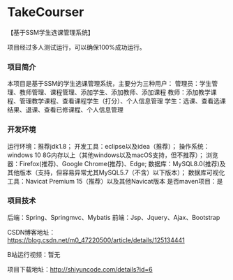 # TakeCourser
【基于SSM学生选课管理系统】

项目经过多人测试运行，可以确保100%成功运行。

### 项目简介
本项目是基于SSM的学生选课管理系统，主要分为三种用户：
管理员：学生管理、教师管理、课程管理、添加学生、添加教师、添加课程
教师：添加教学课程、管理教学课程、查看课程学生（打分）、个人信息管理
学生：选课、查看选课结果、退课、查看已修课程、个人信息管理
### 开发环境
运行环境：推荐jdk1.8；
开发工具：eclipse以及idea（推荐）；
操作系统：windows 10 8G内存以上（其他windows以及macOS支持，但不推荐）；
浏览器：Firefox(推荐)、Google Chrome(推荐)、Edge;
数据库：MySQL8.0(推荐)及其他版本（支持，但容易异常尤其MySQL5.7（不含）以下版本）；
数据库可视化工具：Navicat Premium 15（推荐）以及其他Navicat版本
是否maven项目：是
###   项目技术
后端：Spring、Springmvc、Mybatis	
前端：Jsp、Jquery、Ajax、Bootstrap



CSDN博客地址：https://blog.csdn.net/m0_47220500/article/details/125134441

B站运行视频：暂无

项目下载地址：http://shiyuncode.com/details?id=6


